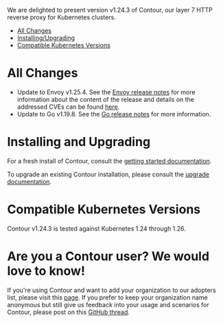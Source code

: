 We are delighted to present version v1.24.3 of Contour, our layer 7 HTTP reverse proxy for Kubernetes clusters.

- [All Changes](#all-changes)
- [Installing/Upgrading](#installing-and-upgrading)
- [Compatible Kubernetes Versions](#compatible-kubernetes-versions)

# All Changes
- Update to Envoy v1.25.4. See the [Envoy release notes](https://www.envoyproxy.io/docs/envoy/v1.25.4/version_history/v1.25/v1.25.4) for more information about the content of the release and details on the addressed CVEs can be found [here](https://github.com/envoyproxy/envoy/releases/tag/v1.25.4).
- Update to Go v1.19.8. See the [Go release notes](https://go.dev/doc/devel/release#go1.19.minor) for more information.


# Installing and Upgrading

For a fresh install of Contour, consult the [getting started documentation](https://projectcontour.io/getting-started/).

To upgrade an existing Contour installation, please consult the [upgrade documentation](https://projectcontour.io/resources/upgrading/).


# Compatible Kubernetes Versions

Contour v1.24.3 is tested against Kubernetes 1.24 through 1.26.


# Are you a Contour user? We would love to know!
If you're using Contour and want to add your organization to our adopters list, please visit this [page](https://github.com/projectcontour/contour/blob/master/ADOPTERS.md). If you prefer to keep your organization name anonymous but still give us feedback into your usage and scenarios for Contour, please post on this [GitHub thread](https://github.com/projectcontour/contour/issues/1269).
